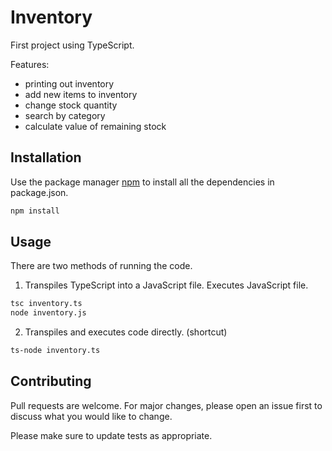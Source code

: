 # Inventory

First project using TypeScript.

Features:
- printing out inventory
- add new items to inventory
- change stock quantity
- search by category
- calculate value of remaining stock

## Installation

Use the package manager [npm](https://pip.pypa.io/en/stable/) to install all the dependencies in package.json.

```bash
npm install
```

## Usage

There are two methods of running the code.

1. Transpiles TypeScript into a JavaScript file. Executes JavaScript file.

```bash
tsc inventory.ts
node inventory.js
```

2. Transpiles and executes code directly. (shortcut)

```bash
ts-node inventory.ts
```

## Contributing

Pull requests are welcome. For major changes, please open an issue first
to discuss what you would like to change.

Please make sure to update tests as appropriate.
